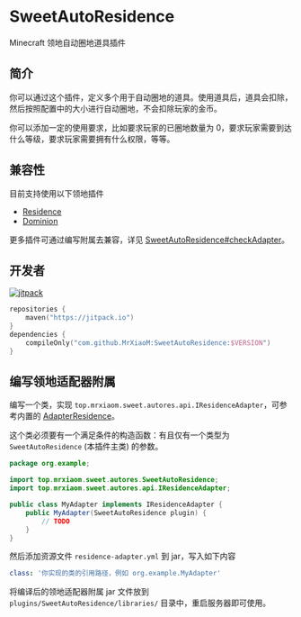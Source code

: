 # SweetAutoResidence

Minecraft 领地自动圈地道具插件

## 简介

你可以通过这个插件，定义多个用于自动圈地的道具。使用道具后，道具会扣除，然后按照配置中的大小进行自动圈地，不会扣除玩家的金币。

你可以添加一定的使用要求，比如要求玩家的已圈地数量为 0，要求玩家需要到达什么等级，要求玩家需要拥有什么权限，等等。

## 兼容性

目前支持使用以下领地插件
+ [Residence](https://www.spigotmc.org/resources/11480/)
+ [Dominion](https://www.minebbs.com/resources/7933/)

更多插件可通过编写附属去兼容，详见 [SweetAutoResidence#checkAdapter](src/main/java/top/mrxiaom/sweet/autores/SweetAutoResidence.java)。

## 开发者

[![jitpack](https://jitpack.io/v/MrXiaoM/SweetAutoResidence.svg)](https://jitpack.io/#MrXiaoM/SweetAutoResidence)
```kotlin
repositories {
    maven("https://jitpack.io")
}
dependencies {
    compileOnly("com.github.MrXiaoM:SweetAutoResidence:$VERSION")
}
```

## 编写领地适配器附属

编写一个类，实现 `top.mrxiaom.sweet.autores.api.IResidenceAdapter`，可参考内置的 [AdapterResidence](https://github.com/MrXiaoM/SweetAutoResidence/blob/main/src/main/java/top/mrxiaom/sweet/autores/impl/residence/AdapterResidence.java)。

这个类必须要有一个满足条件的构造函数：有且仅有一个类型为 `SweetAutoResidence` (本插件主类) 的参数。
```java
package org.example;

import top.mrxiaom.sweet.autores.SweetAutoResidence;
import top.mrxiaom.sweet.autores.api.IResidenceAdapter;

public class MyAdapter implements IResidenceAdapter {
    public MyAdapter(SweetAutoResidence plugin) {
        // TODO
    }
}
```

然后添加资源文件 `residence-adapter.yml` 到 jar，写入如下内容
```yaml
class: '你实现的类的引用路径，例如 org.example.MyAdapter'
```

将编译后的领地适配器附属 jar 文件放到 `plugins/SweetAutoResidence/libraries/` 目录中，重启服务器即可使用。
